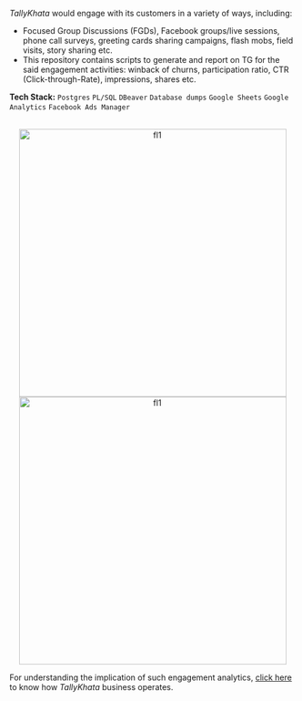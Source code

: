 *TallyKhata* would engage with its customers in a variety of ways, including:
- Focused Group Discussions (FGDs), Facebook groups/live sessions, phone call surveys, greeting cards sharing campaigns, flash mobs, field visits, story sharing etc.
- This repository contains scripts to generate and report on TG for the said engagement activities: winback of churns, participation ratio, CTR (Click-through-Rate), impressions, shares etc.

**Tech Stack:** `Postgres` `PL/SQL` `DBeaver` `Database dumps` `Google Sheets` `Google Analytics` `Facebook Ads Manager`<br><br>

<p align="center">
<img width="470" alt="fl1" src="https://github.com/shithi30/shithi30/assets/43873081/8896d3fa-362d-4017-818a-e87a621edbcf">
<br>
<img width="470" alt="fl1" src="https://github.com/shithi30/shithi30/assets/43873081/91b100a4-4b1d-4e1e-ae23-01a369fdbd89">
</p>

For understanding the implication of such engagement analytics, [click here](https://www.tallykhata.com/en/home-eng/) to know how *TallyKhata* business operates.


